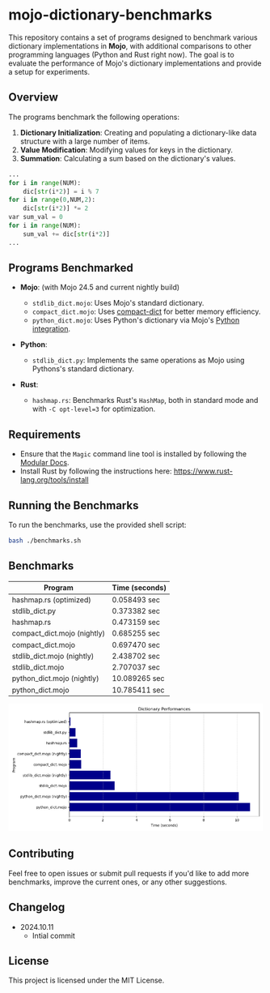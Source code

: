 # mojo-dictionary-benchmarks

This repository contains a set of programs designed to benchmark various dictionary implementations in **Mojo**, with additional comparisons to other programming languages (Python and Rust right now). The goal is to evaluate the performance of Mojo's dictionary implementations and provide a setup for experiments.

## Overview

The programs benchmark the following operations:

1. **Dictionary Initialization**: Creating and populating a dictionary-like data structure with a large number of items.
2. **Value Modification**: Modifying values for keys in the dictionary.
3. **Summation**: Calculating a sum based on the dictionary's values.

```python
...
for i in range(NUM):
    dic[str(i*2)] = i % 7
for i in range(0,NUM,2):
    dic[str(i*2)] *= 2
var sum_val = 0
for i in range(NUM):
    sum_val += dic[str(i*2)]
...
```

## Programs Benchmarked

- **Mojo**: (with Mojo 24.5 and current nightly build)
  - `stdlib_dict.mojo`: Uses Mojo's standard dictionary.
  - `compact_dict.mojo`: Uses [compact-dict](https://github.com/mzaks/compact-dict) for better memory efficiency.
  - `python_dict.mojo`: Uses Python's dictionary via Mojo's [Python integration](https://docs.modular.com/mojo/manual/python/).
  

- **Python**:
  - `stdlib_dict.py`: Implements the same operations as Mojo using Pythons's standard dictionary.

- **Rust**: 
  - `hashmap.rs`: Benchmarks Rust's `HashMap`, both in standard mode and with `-C opt-level=3` for optimization.

## Requirements

- Ensure that the `Magic` command line tool is installed by following the [Modular Docs](https://docs.modular.com/magic).
- Install Rust by following the instructions here: <https://www.rust-lang.org/tools/install>

## Running the Benchmarks

To run the benchmarks, use the provided shell script:

```sh
bash ./benchmarks.sh
```

## Benchmarks

| Program | Time (seconds) |
|---------|----------------|
| hashmap.rs (optimized) | 0.058493 sec |
| stdlib_dict.py | 0.373382 sec |
| hashmap.rs | 0.473159 sec |
| compact_dict.mojo (nightly) | 0.685255 sec |
| compact_dict.mojo | 0.697470 sec |
| stdlib_dict.mojo (nightly) | 2.438702 sec |
| stdlib_dict.mojo | 2.707037 sec |
| python_dict.mojo (nightly) | 10.089265 sec |
| python_dict.mojo | 10.785411 sec |

![Chart](./results/benchmarks.png)

## Contributing

Feel free to open issues or submit pull requests if you'd like to add more benchmarks, improve the current ones, or any other suggestions.

## Changelog

- 2024.10.11
  - Intial commit

## License

This project is licensed under the MIT License.
